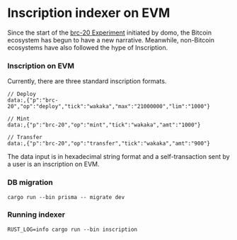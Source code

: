 # Inscription indexer on EVM

Since the start of the [brc-20 Experiment](https://domo-2.gitbook.io/brc-20-experiment/) initiated by domo, the Bitcoin ecosystem has begun to have a new narrative. Meanwhile, non-Bitcoin ecosystems have also followed the hype of Inscription.


### Inscription on EVM

Currently, there are three standard inscription formats. 

```
// Deploy
data:,{"p":"brc-20","op":"deploy","tick":"wakaka","max":"21000000","lim":"1000"}

// Mint
data:,{"p":"brc-20","op":"mint","tick":"wakaka","amt":"1000"}

// Transfer
data:,{"p":"brc-20","op":"transfer","tick":"wakaka","amt":"900"}
```

The data input is in hexadecimal string format and a self-transaction sent by a user is an inscription on EVM.


### DB migration

```
cargo run --bin prisma -- migrate dev
```

### Running indexer

```
RUST_LOG=info cargo run --bin inscription
```
